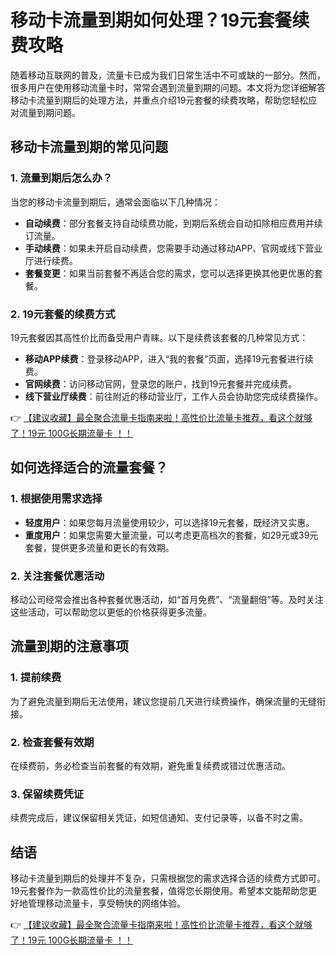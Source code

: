 # 移动卡流量到期如何处理？19元套餐续费攻略

随着移动互联网的普及，流量卡已成为我们日常生活中不可或缺的一部分。然而，很多用户在使用移动流量卡时，常常会遇到流量到期的问题。本文将为您详细解答移动卡流量到期后的处理方法，并重点介绍19元套餐的续费攻略，帮助您轻松应对流量到期问题。

## 移动卡流量到期的常见问题

### 1. 流量到期后怎么办？
当您的移动卡流量到期后，通常会面临以下几种情况：
- **自动续费**：部分套餐支持自动续费功能，到期后系统会自动扣除相应费用并续订流量。
- **手动续费**：如果未开启自动续费，您需要手动通过移动APP、官网或线下营业厅进行续费。
- **套餐变更**：如果当前套餐不再适合您的需求，您可以选择更换其他更优惠的套餐。

### 2. 19元套餐的续费方式
19元套餐因其高性价比而备受用户青睐。以下是续费该套餐的几种常见方式：
- **移动APP续费**：登录移动APP，进入“我的套餐”页面，选择19元套餐进行续费。
- **官网续费**：访问移动官网，登录您的账户，找到19元套餐并完成续费。
- **线下营业厅续费**：前往附近的移动营业厅，工作人员会协助您完成续费操作。

👉 [【建议收藏】最全聚合流量卡指南来啦！高性价比流量卡推荐，看这个就够了！19元 100G长期流量卡 ！！](https://bit.ly/Liuliangka)

## 如何选择适合的流量套餐？

### 1. 根据使用需求选择
- **轻度用户**：如果您每月流量使用较少，可以选择19元套餐，既经济又实惠。
- **重度用户**：如果您需要大量流量，可以考虑更高档次的套餐，如29元或39元套餐，提供更多流量和更长的有效期。

### 2. 关注套餐优惠活动
移动公司经常会推出各种套餐优惠活动，如“首月免费”、“流量翻倍”等。及时关注这些活动，可以帮助您以更低的价格获得更多流量。

## 流量到期的注意事项

### 1. 提前续费
为了避免流量到期后无法使用，建议您提前几天进行续费操作，确保流量的无缝衔接。

### 2. 检查套餐有效期
在续费前，务必检查当前套餐的有效期，避免重复续费或错过优惠活动。

### 3. 保留续费凭证
续费完成后，建议保留相关凭证，如短信通知、支付记录等，以备不时之需。

## 结语

移动卡流量到期后的处理并不复杂，只需根据您的需求选择合适的续费方式即可。19元套餐作为一款高性价比的流量套餐，值得您长期使用。希望本文能帮助您更好地管理移动流量卡，享受畅快的网络体验。

👉 [【建议收藏】最全聚合流量卡指南来啦！高性价比流量卡推荐，看这个就够了！19元 100G长期流量卡 ！！](https://bit.ly/Liuliangka)